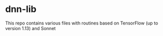 # dnn-lib
This repo contains various files with routines based on TensorFlow (up to version 1.13) and Sonnet

